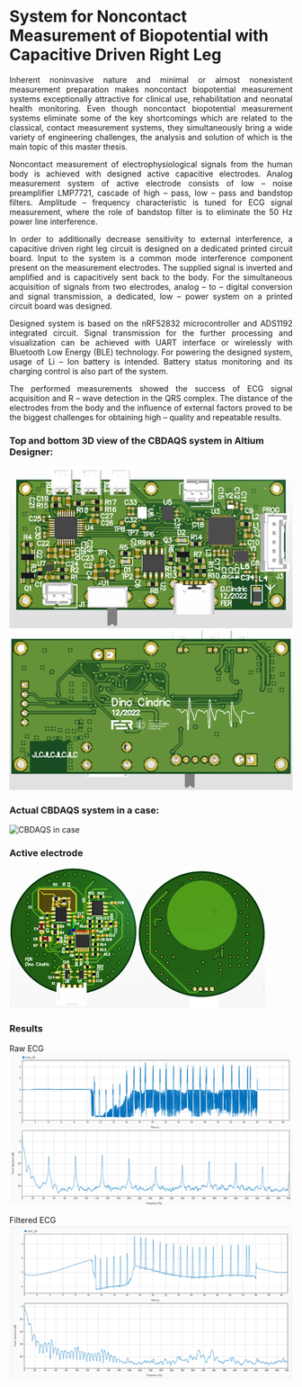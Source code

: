 # System for Noncontact Measurement of Biopotential with Capacitive Driven Right Leg

<div style="text-align: justify"> 
Inherent noninvasive nature and minimal or almost nonexistent measurement preparation makes noncontact biopotential measurement systems exceptionally attractive for clinical use, rehabilitation and neonatal health monitoring. Even though noncontact biopotential measurement systems eliminate some of the key shortcomings which are related to the classical, contact measurement systems, they simultaneously bring a wide variety of engineering challenges, the analysis and solution of which is the main topic of this master thesis. 

Noncontact measurement of electrophysiological signals from the human body is achieved with designed active capacitive electrodes. Analog measurement system of active electrode consists of low – noise preamplifier LMP7721, cascade of high – pass, low – pass and bandstop filters. Amplitude – frequency characteristic is tuned for ECG signal measurement, where the role of bandstop filter is to eliminate the 50 Hz power line interference. 

In order to additionally decrease sensitivity to external interference, a capacitive driven right leg circuit is designed on a dedicated printed circuit board. Input to the system is a common mode interference component present on the measurement electrodes. The supplied signal is inverted and amplified and is capacitively sent back to the body. For the simultaneous acquisition of signals from two electrodes, analog – to – digital conversion and signal transmission, a dedicated, low – power system on a printed circuit board was designed. 

Designed system is based on the nRF52832 microcontroller and ADS1192 integrated circuit. Signal transmission for the further processing and visualization can be achieved with UART interface or wirelessly with Bluetooth Low Energy (BLE) technology. For powering the designed system, usage of Li – Ion battery is intended. Battery status monitoring and its charging control is also part of the system.

The performed measurements showed the success of ECG signal acquisition and R – wave detection in the QRS complex. The distance of the electrodes from the body and the influence of external factors proved to be the biggest challenges for obtaining high – quality and repeatable results.


 </div>

### Top and bottom 3D view of the CBDAQS system in Altium Designer:
![CBDAQS 3D view](pcb_3d_print_top_bot.png)

### Actual CBDAQS system in a case:
![CBDAQS in case](cbdaqs_in_case.png)

### Active electrode
![Active electrode](active_electrodes.png)

### Results

Raw ECG
![Raw ECG](ecg_raw.png)

Filtered ECG
![Filtered ECG](ecg_filtered.png)